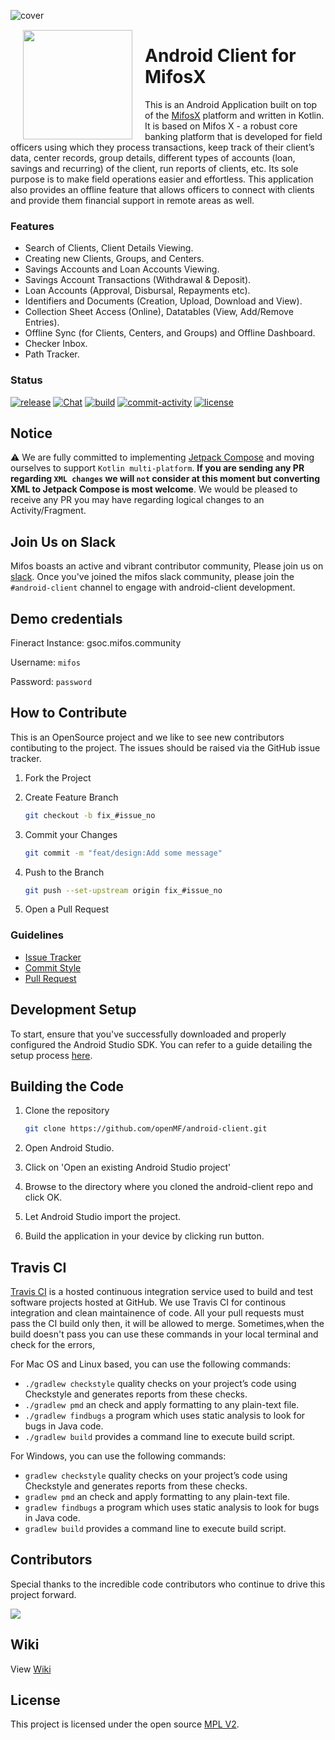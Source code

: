 ![cover](https://user-images.githubusercontent.com/94394661/278370464-4248f4eb-3601-42da-af40-0cc1531661ff.png)



<img height='175' src="https://user-images.githubusercontent.com/37406965/51083189-d5dc3a80-173b-11e9-8ca0-28015e0893ac.png" align="left" hspace="20" vspace="1">

# Android Client for MifosX

This is an Android Application built on top of the [MifosX](https://mifosforge.jira.com/wiki/spaces/MIFOSX/overview) platform and written in Kotlin. It is based on Mifos X - a robust core banking platform that is developed for field officers using which they process transactions, keep track of their client’s data, center records, group details, different types of accounts (loan, savings and recurring) of the client, run reports of clients, etc. Its sole purpose is to make field operations easier and effortless. This application also provides an offline feature that allows officers to connect with clients and provide them financial support in remote areas as well.

### Features

- Search of Clients, Client Details Viewing.
- Creating new Clients, Groups, and Centers.
- Savings Accounts and Loan Accounts Viewing.
- Savings Account Transactions (Withdrawal & Deposit).
- Loan Accounts (Approval, Disbursal, Repayments etc).
- Identifiers and Documents (Creation, Upload, Download and View).
- Collection Sheet Access (Online), Datatables (View, Add/Remove Entries).
- Offline Sync (for Clients, Centers, and Groups) and Offline Dashboard.
- Checker Inbox.
- Path Tracker.

### Status

<a href="https://github.com/openMF/android-client/releases"><img src="https://img.shields.io/github/v/release/openMF/android-client" alt="release"/></a>
<a href="https://mifos.slack.com/"><img src="https://img.shields.io/badge/Join%20Our%20Community-Slack-blue" alt="Chat"/></a>
<a href="https://github.com/openMF/android-client/actions"><img src="https://img.shields.io/github/checks-status/openMF/android-client/master?label=build" alt="build"/></a>
<a href="https://github.com/openMF/android-client/issues"><img src="https://img.shields.io/github/commit-activity/m/openMF/android-client" alt="commit-activity"/></a>
<a href="https://github.com/openMF/android-client/blob/main/"><img src="https://img.shields.io/github/license/openMF/android-client" alt="license"/></a>

## Notice

:warning: We are fully committed to implementing [Jetpack Compose](https://developer.android.com/jetpack/compose) and moving ourselves to support `Kotlin multi-platform`. **If you are sending any PR regarding `XML changes` we will `not` consider at this moment but converting XML to Jetpack Compose is most welcome**. We would be pleased to receive any PR you may have regarding logical changes to an Activity/Fragment.

## Join Us on Slack

Mifos boasts an active and vibrant contributor community, Please join us on [slack](https://mifos.slack.com/). Once you've joined the mifos slack community, please join the `#android-client` channel to engage with android-client development.

## Demo credentials
Fineract Instance: gsoc.mifos.community

Username: `mifos`

Password: `password`

## How to Contribute

This is an OpenSource project and we like to see new contributors contibuting to the project. The issues should be raised via the GitHub issue tracker.

1. Fork the Project
2. Create Feature Branch 

    ```sh
    git checkout -b fix_#issue_no
    ```
3. Commit your Changes 

    ```sh
    git commit -m "feat/design:Add some message"
    ```

4. Push to the Branch 

    ```sh
    git push --set-upstream origin fix_#issue_no
    ```

5. Open a Pull Request

### Guidelines
- [Issue Tracker](https://github.com/openMF/android-client/blob/master/.github/ISSUE_TEMPLATE.md)
- [Commit Style](https://github.com/openMF/android-client/wiki/Commit-Style-Guide)
- [Pull Request](https://github.com/openMF/android-client/blob/master/.github/PULL_REQUEST_TEMPLATE.md)

## Development Setup

To start, ensure that you've successfully downloaded and properly configured the Android Studio SDK. You can refer to a guide detailing the setup process [here](http://developer.android.com/sdk/installing/index.html?pkg=studio).

## Building the Code

1. Clone the repository

    ```sh
    git clone https://github.com/openMF/android-client.git
    ```
2. Open Android Studio.

3. Click on 'Open an existing Android Studio project'

4. Browse to the directory where you cloned the android-client repo and click OK.

5. Let Android Studio import the project.

6. Build the application in your device by clicking run button.

## Travis CI
<a href="https://travis-ci.com">Travis CI</a> is a hosted continuous integration service used to build and test software projects hosted at GitHub. We use Travis CI for continous integration and clean maintainence of code. All your pull requests must pass the CI build only then, it will be allowed to merge. Sometimes,when the build doesn't pass you can use these commands in your local terminal and check for the errors,</br>

For Mac OS and Linux based, you can use the following commands:

* `./gradlew checkstyle` quality checks on your project’s code using Checkstyle and generates reports from these checks.</br>
* `./gradlew pmd` an check and apply formatting to any plain-text file.</br>
* `./gradlew findbugs`  a program which uses static analysis to look for bugs in Java code.</br>
* `./gradlew build`  provides a command line to execute build script.</br>


For Windows, you can use the following commands:

* `gradlew checkstyle` quality checks on your project’s code using Checkstyle and generates reports from these checks.</br>
* `gradlew pmd` an check and apply formatting to any plain-text file.</br>
* `gradlew findbugs`  a program which uses static analysis to look for bugs in Java code.</br>
* `gradlew build`  provides a command line to execute build script.</br>

## Contributors

Special thanks to the incredible code contributors who continue to drive this project forward.

<a href="https://github.com/openMF/android-client/graphs/contributors">
  <img src="https://contrib.rocks/image?repo=openMF/android-client" />
</a>

## Wiki

View [Wiki](https://github.com/openMF/android-client/wiki)

## License

This project is licensed under the open source [MPL V2](https://github.com/openMF/android-client/blob/master/LICENSE.md).

